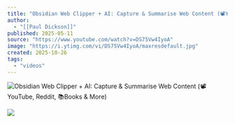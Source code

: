 ```yaml
---
title: "Obsidian Web Clipper + AI: Capture & Summarise Web Content (📽️YouTube, Reddit, 📚Books & More)"
author:
  - "[[Paul Dickson]]"
published: 2025-05-11
source: "https://www.youtube.com/watch?v=DS75Vw4IyoA"
image: "https://i.ytimg.com/vi/DS75Vw4IyoA/maxresdefault.jpg"
created: 2025-10-26
tags:
  - "videos"
---
```

![Obsidian Web Clipper + AI: Capture & Summarise Web Content (📽️YouTube, Reddit, 📚Books & More)](https://www.youtube.com/watch?v=DS75Vw4IyoA)

![](https://www.youtube.com/watch?v=DS75Vw4IyoA)